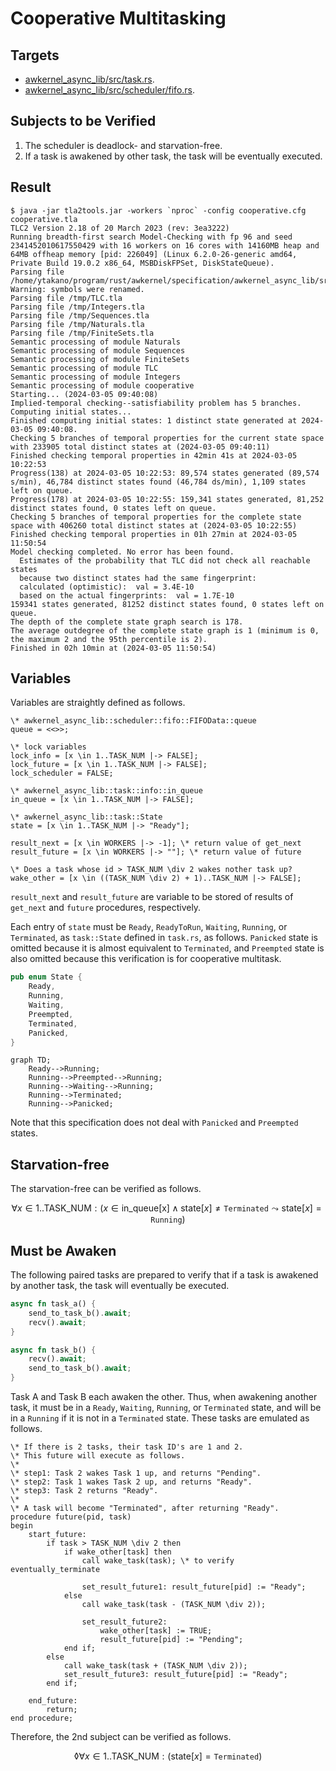 # Cooperative Multitasking

## Targets

- [awkernel_async_lib/src/task.rs](../../../../../awkernel_async_lib/src/task.rs).
- [awkernel_async_lib/src/scheduler/fifo.rs](../../../../../awkernel_async_lib/src/scheduler/fifo.rs).

## Subjects to be Verified

1. The scheduler is deadlock- and starvation-free.
2. If a task is awakened by other task, the task will be eventually executed.

## Result

```text
$ java -jar tla2tools.jar -workers `nproc` -config cooperative.cfg cooperative.tla
TLC2 Version 2.18 of 20 March 2023 (rev: 3ea3222)
Running breadth-first search Model-Checking with fp 96 and seed 2341452010617550429 with 16 workers on 16 cores with 14160MB heap and 64MB offheap memory [pid: 226049] (Linux 6.2.0-26-generic amd64, Private Build 19.0.2 x86_64, MSBDiskFPSet, DiskStateQueue).
Parsing file /home/ytakano/program/rust/awkernel/specification/awkernel_async_lib/src/task/cooperative/cooperative.tla
Warning: symbols were renamed.
Parsing file /tmp/TLC.tla
Parsing file /tmp/Integers.tla
Parsing file /tmp/Sequences.tla
Parsing file /tmp/Naturals.tla
Parsing file /tmp/FiniteSets.tla
Semantic processing of module Naturals
Semantic processing of module Sequences
Semantic processing of module FiniteSets
Semantic processing of module TLC
Semantic processing of module Integers
Semantic processing of module cooperative
Starting... (2024-03-05 09:40:08)
Implied-temporal checking--satisfiability problem has 5 branches.
Computing initial states...
Finished computing initial states: 1 distinct state generated at 2024-03-05 09:40:08.
Checking 5 branches of temporal properties for the current state space with 233905 total distinct states at (2024-03-05 09:40:11)
Finished checking temporal properties in 42min 41s at 2024-03-05 10:22:53
Progress(138) at 2024-03-05 10:22:53: 89,574 states generated (89,574 s/min), 46,784 distinct states found (46,784 ds/min), 1,109 states left on queue.
Progress(178) at 2024-03-05 10:22:55: 159,341 states generated, 81,252 distinct states found, 0 states left on queue.
Checking 5 branches of temporal properties for the complete state space with 406260 total distinct states at (2024-03-05 10:22:55)
Finished checking temporal properties in 01h 27min at 2024-03-05 11:50:54
Model checking completed. No error has been found.
  Estimates of the probability that TLC did not check all reachable states
  because two distinct states had the same fingerprint:
  calculated (optimistic):  val = 3.4E-10
  based on the actual fingerprints:  val = 1.7E-10
159341 states generated, 81252 distinct states found, 0 states left on queue.
The depth of the complete state graph search is 178.
The average outdegree of the complete state graph is 1 (minimum is 0, the maximum 2 and the 95th percentile is 2).
Finished in 02h 10min at (2024-03-05 11:50:54)
```

## Variables

Variables are straightly defined as follows.

```
\* awkernel_async_lib::scheduler::fifo::FIFOData::queue
queue = <<>>;

\* lock variables
lock_info = [x \in 1..TASK_NUM |-> FALSE];
lock_future = [x \in 1..TASK_NUM |-> FALSE];
lock_scheduler = FALSE;

\* awkernel_async_lib::task::info::in_queue
in_queue = [x \in 1..TASK_NUM |-> FALSE];

\* awkernel_async_lib::task::State
state = [x \in 1..TASK_NUM |-> "Ready"];

result_next = [x \in WORKERS |-> -1]; \* return value of get_next
result_future = [x \in WORKERS |-> ""]; \* return value of future

\* Does a task whose id > TASK_NUM \div 2 wakes nother task up?
wake_other = [x \in ((TASK_NUM \div 2) + 1)..TASK_NUM |-> FALSE];
```

`result_next` and `result_future` are variable to be stored of results of
`get_next` and `future` procedures, respectively.

Each entry of `state` must be `Ready`, `ReadyToRun`, `Waiting`, `Running`, or `Terminated`,
as `task::State` defined in `task.rs`, as follows.
`Panicked` state is omitted because it is almost equivalent to `Terminated`,
and `Preempted` state is also omitted because this verification is for cooperative multitask.

```rust
pub enum State {
    Ready,
    Running,
    Waiting,
    Preempted,
    Terminated,
    Panicked,
}
```

```mermaid
graph TD;
    Ready-->Running;
    Running-->Preempted-->Running;
    Running-->Waiting-->Running;
    Running-->Terminated;
    Running-->Panicked;
```

Note that this specification does not deal with `Panicked` and `Preempted` states.

## Starvation-free

The starvation-free can be verified as follows.

$$
\forall x \in 1..\mathrm{TASK\_NUM}: (x \in \mathrm{in\_queue[x]} \land \mathrm{state}[x] \neq \mathtt{Terminated} \leadsto \mathrm{state}[x] = \mathtt{Running})
$$

## Must be Awaken

The following paired tasks are prepared to verify that if a task is awakened by another task, the task will eventually be executed.

```rust
async fn task_a() {
    send_to_task_b().await;
    recv().await;
}

async fn task_b() {
    recv().await;
    send_to_task_b().await;
}
```
Task A and Task B each awaken the other.
Thus, when awakening another task, it must be in a `Ready`, `Waiting`, `Running`, or `Terminated` state, and will be in a `Running` if it is not in a `Terminated` state.
These tasks are emulated as follows.

```text
\* If there is 2 tasks, their task ID's are 1 and 2.
\* This future will execute as follows.
\*
\* step1: Task 2 wakes Task 1 up, and returns "Pending".
\* step2: Task 1 wakes Task 2 up, and returns "Ready".
\* step3: Task 2 returns "Ready".
\*
\* A task will become "Terminated", after returning "Ready".
procedure future(pid, task)
begin
    start_future:
        if task > TASK_NUM \div 2 then
            if wake_other[task] then
                call wake_task(task); \* to verify eventually_terminate

                set_result_future1: result_future[pid] := "Ready";
            else
                call wake_task(task - (TASK_NUM \div 2));

                set_result_future2:
                    wake_other[task] := TRUE;
                    result_future[pid] := "Pending";
            end if;
        else
            call wake_task(task + (TASK_NUM \div 2));
            set_result_future3: result_future[pid] := "Ready";
        end if;

    end_future:
        return;
end procedure;
```

Therefore, the 2nd subject can be verified as follows.

$$
\lozenge \forall x \in 1..\mathrm{TASK\_NUM}: (\mathrm{state}[x] = \mathtt{Terminated})
$$
